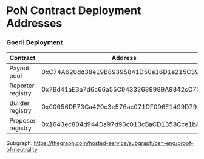 # PoN Contract Deployment Addresses


### Goerli Deployment

| Contract | Address |
| -------- | -------- |
| Payout pool     |   0xC74A620dd38e19B89395841D50e16D1e215C397e   |
| Reporter registry     |    0x7Bd41aE3a7d6c66a55C94332689989A9842cC73A  |
| Builder registry     |  0x00656DE73Ca420c3e576ac071DF096E1499D7939    |
| Proposer registry     |   0x1643ec804d944Da97d90c013cBaCD1358Cce1bAF   |

Subgraph: https://thegraph.com/hosted-service/subgraph/bsn-eng/proof-of-neutrality
